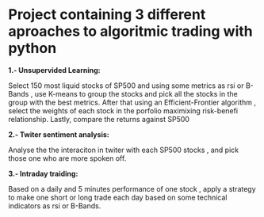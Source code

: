 # **Project containing 3 different aproaches to algoritmic trading with python**

**1.- Unsupervided Learning:**

   Select  150 most liquid stocks of SP500 and using some metrics as rsi or B-Bands , use K-means to group the stocks and pick all the stocks in the group with the best metrics. After that using an Efficient-Frontier algorithm , select the weights of each stock in the porfolio maximixing risk-benefi relationship. Lastly, compare the returns against SP500
   
**2.- Twiter sentiment analysis:**

  Analyse the the interaciton in twiter with each SP500 stocks , and pick those one who are more spoken off.
    
**3.- Intraday traiding:**

  Based on a daily and 5 minutes performance of one stock , apply a strategy to make one short or long trade each day based on some technical indicators as rsi or B-Bands.
  
